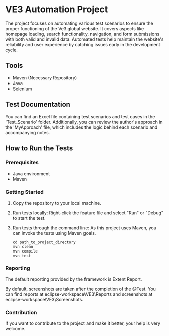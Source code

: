 # VE3 Automation Project

The project focuses on automating various test scenarios to ensure the proper functioning of the Ve3.global website. It covers aspects like homepage loading, search functionality, navigation, and form submissions with both valid and invalid data. Automated tests help maintain the website's reliability and user experience by catching issues early in the development cycle.

## Tools

- Maven (Necessary Repository)
- Java
- Selenium

## Test Documentation

You can find an Excel file containing test scenarios and test cases in the 'Test_Scenario' folder. Additionally, you can review the author's approach in the 'MyApproach' file, which includes the logic behind each scenario and accompanying notes.

## How to Run the Tests

### Prerequisites

- Java environment
- Maven

### Getting Started

1. Copy the repository to your local machine.

2. Run tests locally: Right-click the feature file and select "Run" or "Debug" to start the test.

3. Run tests through the command line: As this project uses Maven, you can invoke the tests using Maven goals.

   ```shell
   cd path_to_project_directory
   mvn clean
   mvn compile
   mvn test

### Reporting
The default reporting provided by the framework is Extent Report.

By default, screenshots are taken after the completion of the @Test. You can find reports at eclipse-workspace\VE3\Reports and 
screenshots at eclipse-workspace\VE3\Screenshots.

### Contribution
If you want to contribute to the project and make it better, your help is very welcome.
